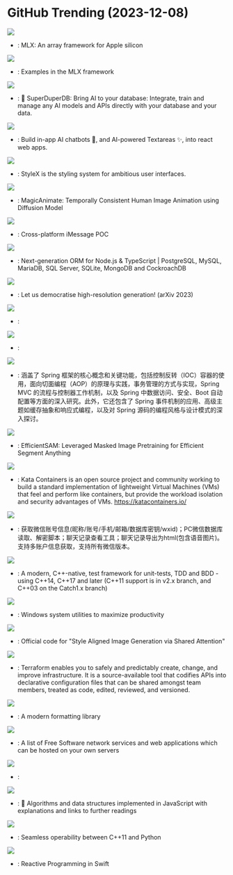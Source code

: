 # GitHub Trending (2023-12-08)

![](https://img.shields.io/badge/C%2B%2B-New%201-green?style=flat-square&logo=appveyor)
- [](https://github.comundefined): MLX: An array framework for Apple silicon

![](https://img.shields.io/badge/Python-New%20162-green?style=flat-square&logo=appveyor)
- [](https://github.comundefined): Examples in the MLX framework

![](https://img.shields.io/badge/Python-New%20341-green?style=flat-square&logo=appveyor)
- [](https://github.comundefined): 🔮 SuperDuperDB: Bring AI to your database: Integrate, train and manage any AI models and APIs directly with your database and your data.

![](https://img.shields.io/badge/TypeScript-New%20145-green?style=flat-square&logo=appveyor)
- [](https://github.comundefined): Build in-app AI chatbots 🤖, and AI-powered Textareas ✨, into react web apps.

![](https://img.shields.io/badge/JavaScript-New%20538-green?style=flat-square&logo=appveyor)
- [](https://github.comundefined): StyleX is the styling system for ambitious user interfaces.

![](https://img.shields.io/badge/Python-New%201-green?style=flat-square&logo=appveyor)
- [](https://github.comundefined): MagicAnimate: Temporally Consistent Human Image Animation using Diffusion Model

![](https://img.shields.io/badge/Python-New%201-green?style=flat-square&logo=appveyor)
- [](https://github.comundefined): Cross-platform iMessage POC

![](https://img.shields.io/badge/TypeScript-New%2043-green?style=flat-square&logo=appveyor)
- [](https://github.comundefined): Next-generation ORM for Node.js & TypeScript | PostgreSQL, MySQL, MariaDB, SQL Server, SQLite, MongoDB and CockroachDB

![](https://img.shields.io/badge/Jupyter%20Notebook-New%20237-green?style=flat-square&logo=appveyor)
- [](https://github.comundefined): Let us democratise high-resolution generation! (arXiv 2023)

![](https://img.shields.io/badge/Python-New%2045-green?style=flat-square&logo=appveyor)
- [](https://github.comundefined): 

![](https://img.shields.io/badge/Python-New%20297-green?style=flat-square&logo=appveyor)
- [](https://github.comundefined): 

![](https://img.shields.io/badge/Java-New%20221-green?style=flat-square&logo=appveyor)
- [](https://github.comundefined): 涵盖了 Spring 框架的核心概念和关键功能，包括控制反转（IOC）容器的使用，面向切面编程（AOP）的原理与实践，事务管理的方式与实现，Spring MVC 的流程与控制器工作机制，以及 Spring 中数据访问、安全、Boot 自动配置等方面的深入研究。此外，它还包含了 Spring 事件机制的应用、高级主题如缓存抽象和响应式编程，以及对 Spring 源码的编程风格与设计模式的深入探讨。

![](https://img.shields.io/badge/Jupyter%20Notebook-New%2089-green?style=flat-square&logo=appveyor)
- [](https://github.comundefined): EfficientSAM: Leveraged Masked Image Pretraining for Efficient Segment Anything

![](https://img.shields.io/badge/Rust-New%20138-green?style=flat-square&logo=appveyor)
- [](https://github.comundefined): Kata Containers is an open source project and community working to build a standard implementation of lightweight Virtual Machines (VMs) that feel and perform like containers, but provide the workload isolation and security advantages of VMs. https://katacontainers.io/

![](https://img.shields.io/badge/Python-New%20239-green?style=flat-square&logo=appveyor)
- [](https://github.comundefined): 获取微信账号信息(昵称/账号/手机/邮箱/数据库密钥/wxid)；PC微信数据库读取、解密脚本；聊天记录查看工具；聊天记录导出为html(包含语音图片)。支持多账户信息获取，支持所有微信版本。

![](https://img.shields.io/badge/C%2B%2B-New%2080-green?style=flat-square&logo=appveyor)
- [](https://github.comundefined): A modern, C++-native, test framework for unit-tests, TDD and BDD - using C++14, C++17 and later (C++11 support is in v2.x branch, and C++03 on the Catch1.x branch)

![](https://img.shields.io/badge/C%23-New%20226-green?style=flat-square&logo=appveyor)
- [](https://github.comundefined): Windows system utilities to maximize productivity

![](https://img.shields.io/badge/Python-New%20283-green?style=flat-square&logo=appveyor)
- [](https://github.comundefined): Official code for "Style Aligned Image Generation via Shared Attention"

![](https://img.shields.io/badge/Go-New%2016-green?style=flat-square&logo=appveyor)
- [](https://github.comundefined): Terraform enables you to safely and predictably create, change, and improve infrastructure. It is a source-available tool that codifies APIs into declarative configuration files that can be shared amongst team members, treated as code, edited, reviewed, and versioned.

![](https://img.shields.io/badge/C%2B%2B-New%2014-green?style=flat-square&logo=appveyor)
- [](https://github.comundefined): A modern formatting library

![](https://img.shields.io/badge/none-New%20372-green?style=flat-square&logo=appveyor)
- [](https://github.comundefined): A list of Free Software network services and web applications which can be hosted on your own servers

![](https://img.shields.io/badge/JavaScript-New%20112-green?style=flat-square&logo=appveyor)
- [](https://github.comundefined): 

![](https://img.shields.io/badge/JavaScript-New%2056-green?style=flat-square&logo=appveyor)
- [](https://github.comundefined): 📝 Algorithms and data structures implemented in JavaScript with explanations and links to further readings

![](https://img.shields.io/badge/C%2B%2B-New%202-green?style=flat-square&logo=appveyor)
- [](https://github.comundefined): Seamless operability between C++11 and Python

![](https://img.shields.io/badge/Swift-New%2022-green?style=flat-square&logo=appveyor)
- [](https://github.comundefined): Reactive Programming in Swift

